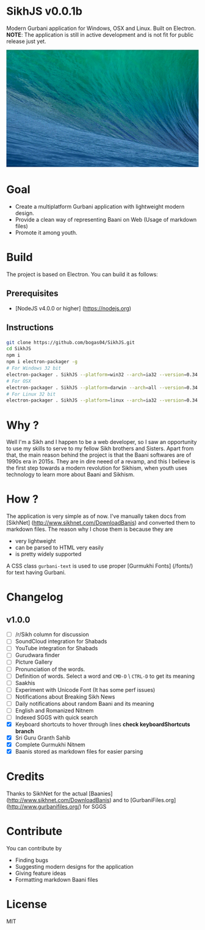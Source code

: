 SikhJS v0.0.1b
==
Modern Gurbani application for Windows, OSX and Linux. Built on Electron.
**NOTE**: The application is still in active development and is not fit for public release just yet.

![Screencast on OSX](assets/OSX.gif)

Goal
==
* Create a multiplatform Gurbani application with lightweight modern design.
* Provide a clean way of representing Baani on Web (Usage of markdown files)
* Promote it among youth.

Build
==
The project is based on Electron. You can build it as follows:

## Prerequisites
  * [NodeJS v4.0.0 or higher] (https://nodejs.org)

## Instructions
```bash
git clone https://github.com/bogas04/SikhJS.git
cd SikhJS
npm i
npm i electron-packager -g
# For Windows 32 bit
electron-packager . SikhJS --platform=win32 --arch=ia32 --version=0.34.0
# For OSX 
electron-packager . SikhJS --platform=darwin --arch=all --version=0.34.0
# For Linux 32 bit
electron-packager . SikhJS --platform=linux --arch=ia32 --version=0.34.0
```

Why ?
==
Well I'm a Sikh and I happen to be a web developer, so I saw an opportunity to use my skills to serve to my fellow Sikh brothers and Sisters.
Apart from that, the main reason behind the project is that the Baani softwares are of 1990s era in 2015s.
They are in dire neeed of a revamp, and this I believe is the first step towards a modern revolution for Sikhism, when youth uses technology to
learn more about Baani and Sikhism.

How ?
==
The application is very simple as of now. I've manually taken docs from [SikhNet] (http://www.sikhnet.com/DownloadBanis) 
and converted them to markdown files. The reason why I chose them is because they are 
  * very lightweight
  * can be parsed to HTML very easily
  * is pretty widely supported

A CSS class `gurbani-text` is used to use proper [Gurmukhi Fonts] (/fonts/) for text having Gurbani.

Changelog
==
## v1.0.0
  - [ ] /r/Sikh column for discussion
  - [ ] SoundCloud integration for Shabads
  - [ ] YouTube integration for Shabads
  - [ ] Gurudwara finder
  - [ ] Picture Gallery
  - [ ] Pronunciation of the words.
  - [ ] Definition of words. Select a word and `CMD-D` \ `CTRL-D` to get its meaning
  - [ ] Saakhis 
  - [ ] Experiment with Unicode Font (It has some perf issues)
  - [ ] Notifications about Breaking Sikh News
  - [ ] Daily notifications about random Baani and its meaning
  - [ ] English and Romanized Nitnem
  - [ ] Indexed SGGS with quick search
  - [x] Keyboard shortcuts to hover through lines **check keyboardShortcuts branch**
  - [x] Sri Guru Granth Sahib
  - [x] Complete Gurmukhi Nitnem
  - [x] Baanis stored as markdown files for easier parsing

Credits
==
Thanks to SikhNet for the actual [Baanies] (http://www.sikhnet.com/DownloadBanis) and to [GurbaniFiles.org] (http://www.gurbanifiles.org/) for SGGS

Contribute
==
You can contribute by 
* Finding bugs
* Suggesting modern designs for the application
* Giving feature ideas
* Formatting markdown Baani files

License
==
MIT

